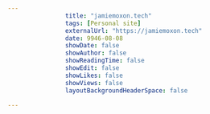 ---
                title: "jamiemoxon.tech"
                tags: [Personal site]
                externalUrl: "https://jamiemoxon.tech"
                date: 9946-08-08
                showDate: false
                showAuthor: false
                showReadingTime: false
                showEdit: false
                showLikes: false
                showViews: false
                layoutBackgroundHeaderSpace: false
                ---
